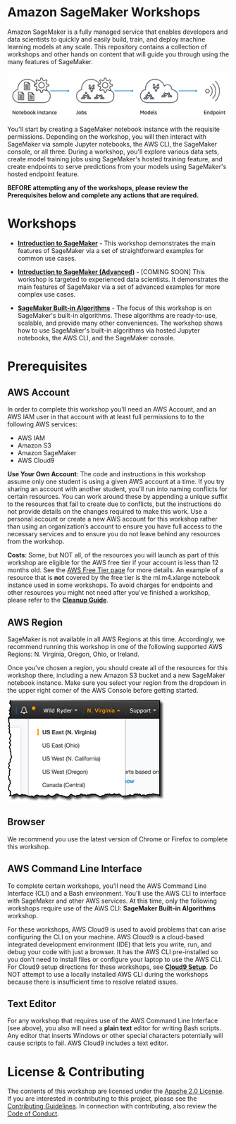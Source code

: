 # Amazon SageMaker Workshops

Amazon SageMaker is a fully managed service that enables developers and data scientists to quickly and easily build, train, and deploy machine learning models at any scale. This repository contains a collection of workshops and other hands on content that will guide you through using the many features of SageMaker.  

![Overview](./images/overview.png)

You'll start by creating a SageMaker notebook instance with the requisite permissions. Depending on the workshop, you will then interact with SageMaker via sample Jupyter notebooks, the AWS CLI, the SageMaker console, or all three. During a workshop, you'll explore various data sets, create model training jobs using SageMaker's hosted training feature, and create endpoints to serve predictions from your models using SageMaker's hosted endpoint feature.  

**BEFORE attempting any of the workshops, please review the Prerequisites below and complete any actions that are required.**

# Workshops

- [**Introduction to SageMaker**](Introduction) - This workshop demonstrates the main features of SageMaker via a set of straightforward examples for common use cases.


- [**Introduction to SageMaker (Advanced)**](Introduction-Advanced) - [COMING SOON] This workshop is targeted to experienced data scientists. It demonstrates the main features of SageMaker via a set of advanced examples for more complex use cases.


- [**SageMaker Built-in Algorithms**](Built-in-Algorithms) - The focus of this workshop is on SageMaker's built-in algorithms. These algorithms are ready-to-use, scalable, and provide many other conveniences. The workshop shows how to use SageMaker's built-in algorithms via hosted Jupyter notebooks, the AWS CLI, and the SageMaker console.

# Prerequisites

## AWS Account

In order to complete this workshop you'll need an AWS Account, and an AWS IAM user in that account with at least full permissions to to the following AWS services: 

- AWS IAM
- Amazon S3
- Amazon SageMaker
- AWS Cloud9

**Use Your Own Account**: The code and instructions in this workshop assume only one student is using a given AWS account at a time. If you try sharing an account with another student, you'll run into naming conflicts for certain resources. You can work around these by appending a unique suffix to the resources that fail to create due to conflicts, but the instructions do not provide details on the changes required to make this work. Use a personal account or create a new AWS account for this workshop rather than using an organization’s account to ensure you have full access to the necessary services and to ensure you do not leave behind any resources from the workshop.

**Costs**: Some, but NOT all, of the resources you will launch as part of this workshop are eligible for the AWS free tier if your account is less than 12 months old. See the [AWS Free Tier page](https://aws.amazon.com/free/) for more details. An example of a resource that is **not** covered by the free tier is the ml.m4.xlarge notebook instance used in some workshops. To avoid charges for endpoints and other resources you might not need after you've finished a workshop, please refer to the [**Cleanup Guide**](./CleanupGuide). 


## AWS Region

SageMaker is not available in all AWS Regions at this time.  Accordingly, we recommend running this workshop in one of the following supported AWS Regions:  N. Virginia, Oregon, Ohio, or Ireland.

Once you've chosen a region, you should create all of the resources for this workshop there, including a new Amazon S3 bucket and a new SageMaker notebook instance. Make sure you select your region from the dropdown in the upper right corner of the AWS Console before getting started.

![Region selection screenshot](./images/region-selection.png)

## Browser

We recommend you use the latest version of Chrome or Firefox to complete this workshop.


## AWS Command Line Interface

To complete certain workshops, you'll need the AWS Command Line Interface (CLI) and a Bash environment. You'll use the AWS CLI to interface with SageMaker and other AWS services. At this time, only the following workshops require use of the AWS CLI:  **SageMaker Built-in Algorithms** workshop. 

For these workshops, AWS Cloud9 is used to avoid problems that can arise configuring the CLI on your machine. AWS Cloud9 is a cloud-based integrated development environment (IDE) that lets you write, run, and debug your code with just a browser. It has the AWS CLI pre-installed so you don’t need to install files or configure your laptop to use the AWS CLI. For Cloud9 setup directions for these workshops, see [**Cloud9 Setup**](Cloud9). Do NOT attempt to use a locally installed AWS CLI during the workshops because there is insufficient time to resolve related issues.


## Text Editor

For any workshop that requires use of the AWS Command Line Interface (see above), you also will need a **plain text** editor for writing Bash scripts. Any editor that inserts Windows or other special characters potentially will cause scripts to fail. AWS Cloud9 includes a text editor. 


# License & Contributing

The contents of this workshop are licensed under the [Apache 2.0 License](./LICENSE). 
If you are interested in contributing to this project, please see the [Contributing Guidelines](./contributing/CONTRIBUTING.md).  In connection with contributing, also review the [Code of Conduct](./contributing/CODE_OF_CONDUCT.md).


